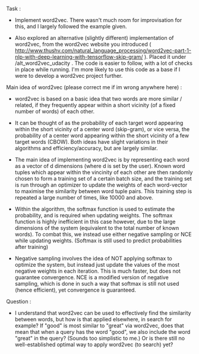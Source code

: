 Task :
- Implement word2vec. There wasn't much room for improvisation for this, and I largely followed the example given.

- Also explored an alternative (slightly different) implementation of word2vec, from the word2vec website you introduced ( http://www.thushv.com/natural_language_processing/word2vec-part-1-nlp-with-deep-learning-with-tensorflow-skip-gram/ ). Placed it under /alt_word2vec_udacity . The code is easier to follow, with a lot of checks in place while running. I'm more likely to use this code as a base if I were to develop a word2vec project further.


Main idea of word2vec (please correct me if im wrong anywhere here) :

- word2vec is based on a basic idea that two words are more similar / related, if they frequently appear within a short vicinity (of a fixed number of words) of each other.

- It can be thought of as the probability of each target word appearing within the short vicinity of a center word (skip-gram), or vice versa, the probability of a center word appearing within the short vicinity of a few target words (CBOW). Both ideas have slight variations in their algorithms and efficiency/accuracy, but are largely similar.

- The main idea of implementing word2vec is by representing each word as a vector of d dimensions (where d is set by the user). Known word tuples which appear within the vincinity of each other are then randomly chosen to form a training set of a certain batch size, and the training set is run through an optimizer to update the weights of each word-vector to maximise the similarity between word tuple pairs. This training step is repeated a large number of times, like 10000 and above.

- Within the algorithm, the softmax function is used to estimate the probability, and is required when updating weights. The softmax function is highly inefficient in this case however, due to the large dimensions of the system (equivalent to the total number of known words). To combat this, we instead use either negative sampling or NCE while updating weights. (Softmax is still used to predict probabilities after training)

- Negative sampling involves the idea of NOT applying softmax to optimize the system, but instead just update the values of the most negative weights in each iteration. This is much faster, but does not guarantee convergence. NCE is a modified version of negative sampling, which is done in such a way that softmax is still not used (hence efficient), yet convergence is guaranteed.

Question :

- I understand that word2vec can be used to effectively find the similarity between words, but how is that applied elsewhere, in search for example? If "good" is most similar to "great" via word2vec, does that mean that when a query has the word "good", we also include the word "great" in the query? (Sounds too simplistic to me.) Or is there still no well-established optimal way to apply word2vec (to search) yet?